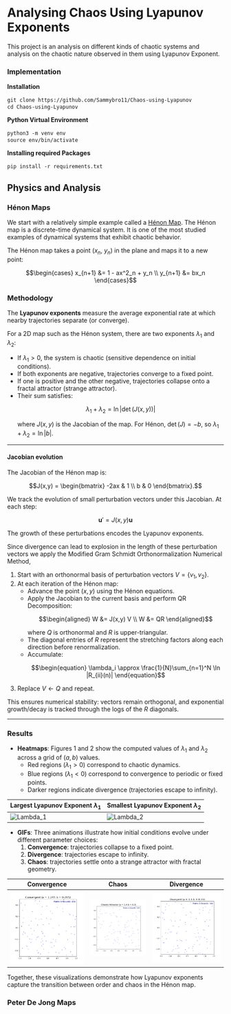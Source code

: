 # Analysing Chaos Using Lyapunov Exponents

This project is an analysis on different kinds of 
chaotic systems and analysis on the chaotic nature 
observed in them using Lyapunov Exponent.

### Implementation
**Installation**
```
git clone https://github.com/Sammybro11/Chaos-using-Lyapunov 
cd Chaos-using-Lyapunov
```
**Python Virtual Environment**
```
python3 -m venv env
source env/bin/activate
```
**Installing required Packages**
```
pip install -r requirements.txt
```


## Physics and Analysis

### Hénon Maps

We start with a relatively simple example called a
[Hénon Map](https://en.wikipedia.org/wiki/H%C3%A9non_map). 
The Hénon map is a discrete-time dynamical system. It is one of the most studied examples of dynamical systems that exhibit chaotic behavior. 

The Hénon map takes a point ($x_n$, $y_n$) in the plane and maps it to a new point:
```math
\begin{cases}
x_{n+1} &= 1 - ax^2_n + y_n \\
y_{n+1} &= bx_n
\end{cases}
```

### Methodology

The **Lyapunov exponents** measure the average exponential rate at which nearby trajectories separate (or converge).  

For a 2D map such as the Hénon system, there are two exponents $\lambda_1$ and $\lambda_2$:  

- If $\lambda_1 > 0$, the system is chaotic (sensitive dependence on initial conditions).  
- If both exponents are negative, trajectories converge to a fixed point.  
- If one is positive and the other negative, trajectories collapse onto a fractal attractor (strange attractor).  
- Their sum satisfies:
  ```math
  \lambda_1 + \lambda_2 = \ln |\det(J(x,y))|
  ```
  where $J(x,y)$ is the Jacobian of the map. For Hénon, $\det(J) = -b$, so $\lambda_1 + \lambda_2 = \ln |b|$.  

---

#### Jacobian evolution

The Jacobian of the Hénon map is:  

```math
J(x,y) =
\begin{bmatrix}
-2ax & 1 \\
b & 0
\end{bmatrix}.
```

We track the evolution of small perturbation vectors under this Jacobian. At each step:  

```math
\mathbf{u}' = J(x,y)\mathbf{u}
```

The growth of these perturbations encodes the Lyapunov exponents.

Since divergence can lead to explosion in the length of these perturbation vectors we apply the Modified Gram Schmidt Orthonormalization Numerical Method, 

1. Start with an orthonormal basis of perturbation vectors $V =\{v_1, v_2\}$.  
2. At each iteration of the Hénon map:
   - Advance the point $(x,y)$ using the Hénon equations.  
   - Apply the Jacobian to the current basis and perform QR Decomposition: 
     ```math
     \begin{aligned}
     W &= J(x,y) V \\
     W &= QR
     \end{aligned}
     ```
     where $Q$ is orthonormal and $R$ is upper-triangular.  
   - The diagonal entries of $R$ represent the stretching factors along each direction before renormalization.  
   - Accumulate:  
     ```math
     \begin{equation}
     \lambda_i \approx \frac{1}{N}\sum_{n=1}^N \ln |R_{ii}(n)|
     \end{equation}
     ```  
3. Replace $V \leftarrow Q$ and repeat.  

This ensures numerical stability: vectors remain orthogonal, and exponential growth/decay is tracked through the logs of the $R$ diagonals. 

---

### Results  

- **Heatmaps**: Figures 1 and 2 show the computed values of $\lambda_1$ and $\lambda_2$ across a grid of $(a,b)$ values.  
  - Red regions ($\lambda_1 > 0$) correspond to chaotic dynamics.  
  - Blue regions ($\lambda_1 < 0$) correspond to convergence to periodic or fixed points.  
  - Darker regions indicate divergence (trajectories escape to infinity).

| Largest Lyapunov Exponent $\lambda_1$       | Smallest Lyapunov Exponent $\lambda_2$       |
|---------------------------------------------|----------------------------------------------|
| ![Lambda_1](Plots/lyapunov_map_largest.png) | ![Lambda_2](Plots/lyapunov_map_smallest.png) |


- **GIFs**: Three animations illustrate how initial conditions evolve under different parameter choices:  
  1. **Convergence**: trajectories collapse to a fixed point.  
  2. **Divergence**: trajectories escape to infinity.  
  3. **Chaos**: trajectories settle onto a strange attractor with fractal geometry.  

| Convergence                          | Chaos                         | Divergence                         |
|--------------------------------------|-------------------------------|------------------------------------|
| ![Convergence](Plots/Convergent.gif) | ![Chaos](Plots/Attractor.gif) | ![Divergence](Plots/Divergent.gif) |

Together, these visualizations demonstrate how Lyapunov exponents capture the transition between order and chaos in the Hénon map. 


### Peter De Jong Maps



